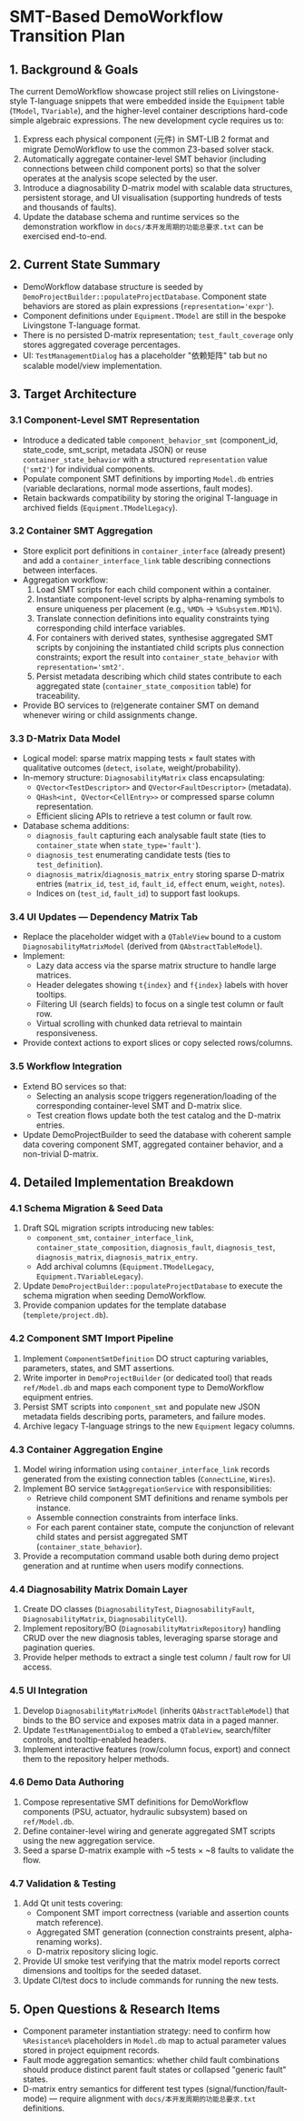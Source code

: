 # SMT-Based DemoWorkflow Transition Plan

## 1. Background & Goals
The current DemoWorkflow showcase project still relies on Livingstone-style T-language
snippets that were embedded inside the `Equipment` table (`TModel`, `TVariable`),
and the higher-level container descriptions hard-code simple algebraic expressions.
The new development cycle requires us to:

1. Express each physical component (元件) in SMT-LIB 2 format and migrate DemoWorkflow to
   use the common Z3-based solver stack.
2. Automatically aggregate container-level SMT behavior (including connections between
   child component ports) so that the solver operates at the analysis scope selected by
   the user.
3. Introduce a diagnosability D-matrix model with scalable data structures,
   persistent storage, and UI visualisation (supporting hundreds of tests and thousands
   of faults).
4. Update the database schema and runtime services so the demonstration workflow in
   `docs/本开发周期的功能总要求.txt` can be exercised end-to-end.

## 2. Current State Summary
- DemoWorkflow database structure is seeded by `DemoProjectBuilder::populateProjectDatabase`.
  Component state behaviors are stored as plain expressions (`representation='expr'`).
- Component definitions under `Equipment.TModel` are still in the bespoke Livingstone
  T-language format.
- There is no persisted D-matrix representation; `test_fault_coverage` only stores
  aggregated coverage percentages.
- UI: `TestManagementDialog` has a placeholder "依赖矩阵" tab but no scalable model/view
  implementation.

## 3. Target Architecture
### 3.1 Component-Level SMT Representation
- Introduce a dedicated table `component_behavior_smt` (component_id, state_code,
  smt_script, metadata JSON) or reuse `container_state_behavior` with a structured
  `representation` value (`'smt2'`) for individual components.
- Populate component SMT definitions by importing `Model.db` entries (variable
  declarations, normal mode assertions, fault modes).
- Retain backwards compatibility by storing the original T-language in archived fields
  (`Equipment.TModelLegacy`).

### 3.2 Container SMT Aggregation
- Store explicit port definitions in `container_interface` (already present) and add
  a `container_interface_link` table describing connections between interfaces.
- Aggregation workflow:
  1. Load SMT scripts for each child component within a container.
  2. Instantiate component-level scripts by alpha-renaming symbols to ensure
     uniqueness per placement (e.g., `%MD%` → `%Subsystem.MD1%`).
  3. Translate connection definitions into equality constraints tying corresponding
     child interface variables.
  4. For containers with derived states, synthesise aggregated SMT scripts by
     conjoining the instantiated child scripts plus connection constraints;
     export the result into `container_state_behavior` with `representation='smt2'`.
  5. Persist metadata describing which child states contribute to each aggregated
     state (`container_state_composition` table) for traceability.
- Provide BO services to (re)generate container SMT on demand whenever wiring or
  child assignments change.

### 3.3 D-Matrix Data Model
- Logical model: sparse matrix mapping tests × fault states with qualitative
  outcomes (`detect`, `isolate`, weight/probability).
- In-memory structure: `DiagnosabilityMatrix` class encapsulating:
  - `QVector<TestDescriptor>` and `QVector<FaultDescriptor>` (metadata).
  - `QHash<int, QVector<CellEntry>>` or compressed sparse column representation.
  - Efficient slicing APIs to retrieve a test column or fault row.
- Database schema additions:
  - `diagnosis_fault` capturing each analysable fault state (ties to
    `container_state` when `state_type='fault'`).
  - `diagnosis_test` enumerating candidate tests (ties to `test_definition`).
  - `diagnosis_matrix`/`diagnosis_matrix_entry` storing sparse D-matrix entries
    (`matrix_id`, `test_id`, `fault_id`, `effect` enum, `weight`, `notes`).
  - Indices on (`test_id`, `fault_id`) to support fast lookups.

### 3.4 UI Updates — Dependency Matrix Tab
- Replace the placeholder widget with a `QTableView` bound to a custom
  `DiagnosabilityMatrixModel` (derived from `QAbstractTableModel`).
- Implement:
  - Lazy data access via the sparse matrix structure to handle large matrices.
  - Header delegates showing `t{index}` and `f{index}` labels with hover tooltips.
  - Filtering UI (search fields) to focus on a single test column or fault row.
  - Virtual scrolling with chunked data retrieval to maintain responsiveness.
- Provide context actions to export slices or copy selected rows/columns.

### 3.5 Workflow Integration
- Extend BO services so that:
  - Selecting an analysis scope triggers regeneration/loading of the corresponding
    container-level SMT and D-matrix slice.
  - Test creation flows update both the test catalog and the D-matrix entries.
- Update DemoProjectBuilder to seed the database with coherent sample data covering
  component SMT, aggregated container behavior, and a non-trivial D-matrix.

## 4. Detailed Implementation Breakdown
### 4.1 Schema Migration & Seed Data
1. Draft SQL migration scripts introducing new tables:
   - `component_smt`, `container_interface_link`, `container_state_composition`,
     `diagnosis_fault`, `diagnosis_test`, `diagnosis_matrix`,
     `diagnosis_matrix_entry`.
   - Add archival columns (`Equipment.TModelLegacy`, `Equipment.TVariableLegacy`).
2. Update `DemoProjectBuilder::populateProjectDatabase` to execute the schema
   migration when seeding DemoWorkflow.
3. Provide companion updates for the template database (`templete/project.db`).

### 4.2 Component SMT Import Pipeline
1. Implement `ComponentSmtDefinition` DO struct capturing variables, parameters,
   states, and SMT assertions.
2. Write importer in `DemoProjectBuilder` (or dedicated tool) that reads
   `ref/Model.db` and maps each component type to DemoWorkflow equipment entries.
3. Persist SMT scripts into `component_smt` and populate new JSON metadata fields
   describing ports, parameters, and failure modes.
4. Archive legacy T-language strings to the new `Equipment` legacy columns.

### 4.3 Container Aggregation Engine
1. Model wiring information using `container_interface_link` records generated from
   the existing connection tables (`ConnectLine`, `Wires`).
2. Implement BO service `SmtAggregationService` with responsibilities:
   - Retrieve child component SMT definitions and rename symbols per instance.
   - Assemble connection constraints from interface links.
   - For each parent container state, compute the conjunction of relevant child
     states and persist aggregated SMT (`container_state_behavior`).
3. Provide a recomputation command usable both during demo project generation and at
   runtime when users modify connections.

### 4.4 Diagnosability Matrix Domain Layer
1. Create DO classes (`DiagnosabilityTest`, `DiagnosabilityFault`,
   `DiagnosabilityMatrix`, `DiagnosabilityCell`).
2. Implement repository/BO (`DiagnosabilityMatrixRepository`) handling CRUD over the
   new diagnosis tables, leveraging sparse storage and pagination queries.
3. Provide helper methods to extract a single test column / fault row for UI access.

### 4.5 UI Integration
1. Develop `DiagnosabilityMatrixModel` (inherits `QAbstractTableModel`) that binds to
   the BO service and exposes matrix data in a paged manner.
2. Update `TestManagementDialog` to embed a `QTableView`, search/filter controls, and
   tooltip-enabled headers.
3. Implement interactive features (row/column focus, export) and connect them to the
   repository helper methods.

### 4.6 Demo Data Authoring
1. Compose representative SMT definitions for DemoWorkflow components (PSU, actuator,
   hydraulic subsystem) based on `ref/Model.db`.
2. Define container-level wiring and generate aggregated SMT scripts using the new
   aggregation service.
3. Seed a sparse D-matrix example with ~5 tests × ~8 faults to validate the flow.

### 4.7 Validation & Testing
1. Add Qt unit tests covering:
   - Component SMT import correctness (variable and assertion counts match reference).
   - Aggregated SMT generation (connection constraints present, alpha-renaming works).
   - D-matrix repository slicing logic.
2. Provide UI smoke test verifying that the matrix model reports correct dimensions
   and tooltips for the seeded dataset.
3. Update CI/test docs to include commands for running the new tests.

## 5. Open Questions & Research Items
- Component parameter instantiation strategy: need to confirm how `%Resistance%`
  placeholders in `Model.db` map to actual parameter values stored in project
  equipment records.
- Fault mode aggregation semantics: whether child fault combinations should produce
  distinct parent fault states or collapsed "generic fault" states.
- D-matrix entry semantics for different test types (signal/function/fault-mode)
  — require alignment with `docs/本开发周期的功能总要求.txt` definitions.

